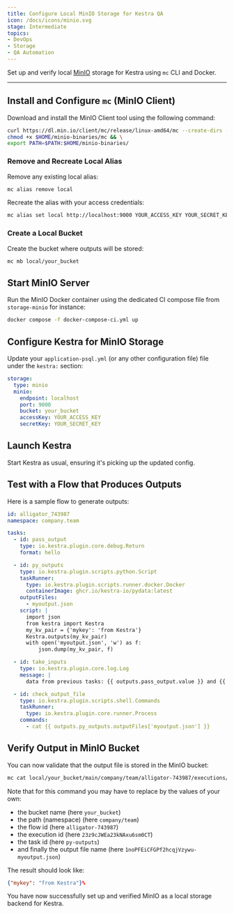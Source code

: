```yaml
---
title: Configure Local MinIO Storage for Kestra QA  
icon: /docs/icons/minio.svg  
stage: Intermediate  
topics:
- DevOps  
- Storage  
- QA Automation  
---
```


Set up and verify local [MinIO](https://min.io/) storage for Kestra using `mc` CLI and Docker.

---

## Install and Configure `mc` (MinIO Client)

Download and install the MinIO Client tool using the following command:

```sh
curl https://dl.min.io/client/mc/release/linux-amd64/mc --create-dirs -o $HOME/minio-binaries/mc && \
chmod +x $HOME/minio-binaries/mc && \
export PATH=$PATH:$HOME/minio-binaries/
```

### Remove and Recreate Local Alias

Remove any existing local alias:

```sh
mc alias remove local
```

Recreate the alias with your access credentials:

```sh
mc alias set local http://localhost:9000 YOUR_ACCESS_KEY YOUR_SECRET_KEY
```

### Create a Local Bucket

Create the bucket where outputs will be stored:

```sh
mc mb local/your_bucket
```

## Start MinIO Server

Run the MinIO Docker container using the dedicated CI compose file from `storage-minio` for instance:

```sh
docker compose -f docker-compose-ci.yml up
```

## Configure Kestra for MinIO Storage

Update your `application-psql.yml` (or any other configuration file) file under the `kestra:` section:

```yaml
storage:
  type: minio
  minio:
    endpoint: localhost
    port: 9000
    bucket: your_bucket
    accessKey: YOUR_ACCESS_KEY
    secretKey: YOUR_SECRET_KEY
```

## Launch Kestra

Start Kestra as usual, ensuring it's picking up the updated config.

## Test with a Flow that Produces Outputs

Here is a sample flow to generate outputs:

```yaml
id: alligator_743987
namespace: company.team

tasks:
  - id: pass_output
    type: io.kestra.plugin.core.debug.Return
    format: hello

  - id: py_outputs
    type: io.kestra.plugin.scripts.python.Script
    taskRunner:
      type: io.kestra.plugin.scripts.runner.docker.Docker
      containerImage: ghcr.io/kestra-io/pydata:latest
    outputFiles:
      - myoutput.json
    script: |
      import json
      from kestra import Kestra
      my_kv_pair = {'mykey': 'from Kestra'}
      Kestra.outputs(my_kv_pair)
      with open('myoutput.json', 'w') as f:
          json.dump(my_kv_pair, f)

  - id: take_inputs
    type: io.kestra.plugin.core.log.Log
    message: |
      data from previous tasks: {{ outputs.pass_output.value }} and {{ outputs.py_outputs.vars.mykey }}

  - id: check_output_file
    type: io.kestra.plugin.scripts.shell.Commands
    taskRunner:
      type: io.kestra.plugin.core.runner.Process
    commands:
      - cat {{ outputs.py_outputs.outputFiles['myoutput.json'] }}
```

## Verify Output in MinIO Bucket

You can now validate that the output file is stored in the MinIO bucket:

```sh
mc cat local/your_bucket/main/company/team/alligator-743987/executions/23z9cJWEa23kNAxu6sm0CT/tasks/py-outputs/5kxYRM7UqUurvnpVNvHca7/1noPFEiCFGPf2hcqjVzywu-myoutput.json
```

Note that for this command you may have to replace by the values of your own:
- the bucket name (here `your_bucket`)
- the path (namespace) (here `company/team`)
- the flow id (here `alligator-743987`)
- the execution id (here `23z9cJWEa23kNAxu6sm0CT`)
- the task id (here `py-outputs`)
- and finally the output file name (here `1noPFEiCFGPf2hcqjVzywu-myoutput.json`)

The result should look like:

```json
{"mykey": "from Kestra"}%
```

You have now successfully set up and verified MinIO as a local storage backend for Kestra.
